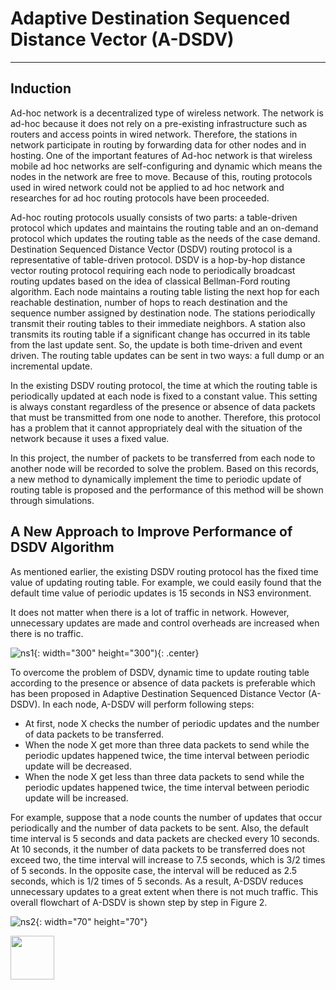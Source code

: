 # Adaptive Destination Sequenced Distance Vector (A-DSDV)
---

## Induction
Ad-hoc network is a decentralized type of wireless network. The network is ad-hoc because it does not rely on a pre-existing infrastructure such as routers and access points in wired network. Therefore, the stations in network participate in routing by forwarding data for other nodes and in hosting. One of the important features of Ad-hoc network is that wireless mobile ad hoc networks are self-configuring and dynamic which means the nodes in the network are free to move. Because of this, routing protocols used in wired network could not be applied to ad hoc network and researches for ad hoc routing protocols have been proceeded.

Ad-hoc routing protocols usually consists of two parts: a table-driven protocol which updates and maintains the routing table and an on-demand protocol which updates the routing table as the needs of the case demand. Destination Sequenced Distance Vector (DSDV) routing protocol is a representative of table-driven protocol. DSDV is a hop-by-hop distance vector routing protocol requiring each node to periodically broadcast routing updates based on the idea of classical Bellman-Ford routing algorithm. Each node maintains a routing table listing the next hop for each reachable destination, number of hops to reach destination and the sequence number assigned by destination node. The stations periodically transmit their routing tables to their immediate neighbors. A station also transmits its routing table if a significant change has occurred in its table from the last update sent. So, the update is both time-driven and event driven. The routing table updates can be sent in two ways: a full dump or an incremental update.

In the existing DSDV routing protocol, the time at which the routing table is periodically updated at each node is fixed to a constant value. This setting is always constant regardless of the presence or absence of data packets that must be transmitted from one node to another. Therefore, this protocol has a problem that it cannot appropriately deal with the situation of the network because it uses a fixed value.

In this project, the number of packets to be transferred from each node to another node will be recorded to solve the problem. Based on this records, a new method to dynamically implement the time to periodic update of routing table is proposed and the performance of this method will be shown through simulations.

## A New Approach to Improve Performance of DSDV Algorithm
As mentioned earlier, the existing DSDV routing protocol has the fixed time value of updating routing table. For example, we could easily found that the default time value of periodic updates is 15 seconds in NS3 environment.

It does not matter when there is a lot of traffic in network. However, unnecessary updates are made and control overheads are increased when there is no traffic.

![ns1](https://user-images.githubusercontent.com/34092568/50624934-db7d9780-0f67-11e9-8370-ea81cce8b36a.png){: width="300" height="300"){: .center}

To overcome the problem of DSDV, dynamic time to update routing table according to the presence or absence of data packets is preferable which has been proposed in Adaptive Destination Sequenced Distance Vector (A-DSDV). In each node, A-DSDV will perform following steps:

- At first, node X checks the number of periodic updates and the number of data packets to be transferred.
- When the node X get more than three data packets to send while the periodic updates happened twice, the time interval between periodic update will be decreased.
- When the node X get less than three data packets to send while the periodic updates happened twice, the time interval between periodic update will be increased.

For example, suppose that a node counts the number of updates that occur periodically and the number of data packets to be sent. Also, the default time interval is 5 seconds and data packets are checked every 10 seconds. At 10 seconds, it the number of data packets to be transferred does not exceed two, the time interval will increase to 7.5 seconds, which is 3/2 times of 5 seconds. In the opposite case, the interval will be reduced as 2.5 seconds, which is 1/2 times of 5 seconds. As a result, A-DSDV reduces unnecessary updates to a great extent when there is not much traffic. This overall flowchart of A-DSDV is shown step by step in Figure 2.

![ns2](https://user-images.githubusercontent.com/34092568/50625017-6e1e3680-0f68-11e9-8060-d888df832bf4.png){: width="70" height="70"}

<img src="https://user-images.githubusercontent.com/34092568/50625017-6e1e3680-0f68-11e9-8060-d888df832bf4.png" width="70">
